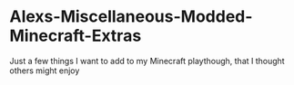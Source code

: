 # Alexs-Miscellaneous-Modded-Minecraft-Extras
Just a few things I want to add to my Minecraft playthough, that I thought others might enjoy
